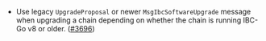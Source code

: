 - Use legacy `UpgradeProposal` or newer `MsgIbcSoftwareUpgrade` message when upgrading
  a chain depending on whether the chain is running IBC-Go v8 or older.
  ([\#3696](https://github.com/informalsystems/hermes/issues/3696))